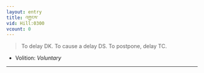 ```yaml
---
layout: entry
title: འགྱངས་
vid: Hill:0300
vcount: 0
---
```

> To delay DK\. To cause a delay DS\. To postpone, delay TC\.

* Volition: _Voluntary_

---

